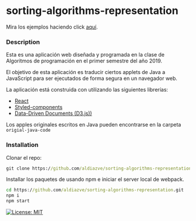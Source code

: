 # sorting-algorithms-representation

Mira los ejemplos haciendo click [aquí](https://aldiazve.github.io/sorting-algorithms-representation/build/index.html).

### Description

Esta es una aplicación web diseñada y programada en la clase de Algoritmos de programación en el primer semestre del año 2019.

El objetivo de esta aplicación es traducir ciertos applets de Java a JavaScript para ser ejecutados de forma segura en un navegador web.

La aplicación está construida con utilizando las siguientes librerías:

+ [React](https://reactjs.org/docs/getting-started.html)
+ [Styled-components](https://www.styled-components.com/)
+ [Data-Driven Documents (D3.js))](https://d3js.org/)

Los apples originales escritos en Java pueden encontrarse en la carpeta ```origial-java-code```

### Installation

Clonar el repo:

```cmd
git clone https://github.com/aldiazve/sorting-algorithms-representation.git
```

Installar los paquetes de usando npm e iniciar el server local de webpack.

```cmd
cd https://github.com/aldiazve/sorting-algorithms-representation.git
npm i
npm start
```

[![License: MIT](https://img.shields.io/badge/License-MIT-yellow.svg)](https://opensource.org/licenses/MIT)

